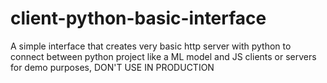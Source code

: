# client-python-basic-interface
A simple interface that creates very basic http server with python to connect between python project like a ML model and JS clients or servers for demo purposes, DON'T USE IN PRODUCTION
